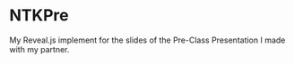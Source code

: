 # NTKPre

My Reveal.js implement for the slides of the Pre-Class Presentation I made with my partner.